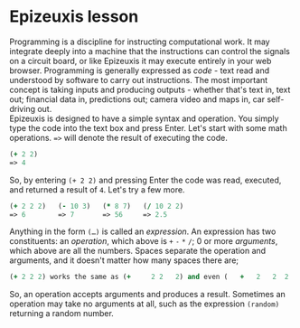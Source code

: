 
# Epizeuxis lesson

Programming is a discipline for instructing computational work. It may integrate deeply into a machine that the instructions can control the signals on a circuit board, or like Epizeuxis it may execute entirely in your web browser. Programming is generally expressed as *code* - text read and understood by software to carry out instructions. The most important concept is taking inputs and producing outputs - whether that's text in, text out; financial data in, predictions out; camera video and maps in, car self-driving out.  
Epizeuxis is designed to have a simple syntax and operation. You simply type the code into the text box and press Enter. Let's start with some math operations. `=>` will denote the result of executing the code.
```clj
(+ 2 2)
=> 4
```
So, by entering `(+ 2 2)` and pressing Enter the code was read, executed, and returned a result of `4`. Let's try a few more.
```clj
(+ 2 2 2)   (- 10 3)   (* 8 7)   (/ 10 2 2)
=> 6        => 7       => 56     => 2.5
```
Anything in the form `(…)` is called an *expression*. An expression has two constituents: an *operation*, which above is `+` `-` `*` `/`; 0 or more *arguments*, which above are all the numbers. Spaces separate the operation and arguments, and it doesn't matter how many spaces there are;
```clj
(+ 2 2 2) works the same as (+     2 2   2) and even (   +   2   2  2  )
```
So, an operation accepts arguments and produces a result. Sometimes an operation may take no arguments at all, such as the expression `(random)` returning a random number.